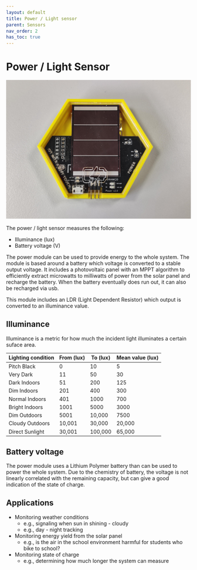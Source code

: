 ```yaml
---
layout: default
title: Power / Light sensor
parent: Sensors
nav_order: 2
has_toc: true
---
```


# Power / Light Sensor

![](../assets/images/power-sensor.jpg)

The power / light sensor measures the following:
- Illuminance (lux)
- Battery voltage (V)

The power module can be used to provide energy to the whole system. 
The module is based around a battery which voltage is converted to a stable output voltage.
It includes a photovoltaic panel with an MPPT algorithm to efficiently extract microwatts to milliwatts of power from the solar panel and recharge the battery.
When the battery eventually does run out, it can also be recharged via usb.

This module includes an LDR (Light Dependent Resistor) which output is converted to an illuminance value.



## Illuminance

Illuminance is a metric for how much the incident light illuminates a certain suface area. 

| Lighting condition | From (lux) | To (lux) | Mean value (lux) |
|--------------------|------------|----------|------------------|
| Pitch Black        | 0          | 10       | 5                |
| Very Dark          | 11         | 50       | 30               |
| Dark Indoors       | 51         | 200      | 125              |
| Dim Indoors        | 201        | 400      | 300              |
| Normal Indoors     | 401        | 1000     | 700              |
| Bright Indoors     | 1001       | 5000     | 3000             |
| Dim Outdoors       | 5001       | 10,000   | 7500             |
| Cloudy Outdoors    | 10,001     | 30,000   | 20,000           |
| Direct Sunlight    | 30,001     | 100,000  | 65,000           |

## Battery voltage

The power module uses a Lithium Polymer battery than can be used to power the whole system. Due to the chemistry of battery, the voltage is not linearly correlated with the remaining capacity, but can give a good indication of the state of charge.



## Applications
- Monitoring weather conditions
	* e.g., signaling when sun in shining - cloudy
	* e.g., day - night tracking
- Monitoring energy yield from the solar panel
	* e.g., is the air in the school environment harmful for students who bike to school?
- Monitoring state of charge
	* e.g., determining how much longer the system can measure

